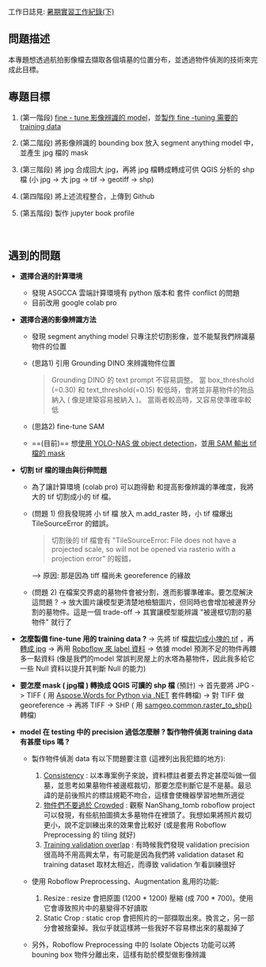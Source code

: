 工作日誌見: [暑期實習工作紀錄(下)](https://hackmd.io/4-6B5csBRse1M1rgLHU1Iw)

## 問題描述
本專題想透過航拍影像檔去擷取各個墳墓的位置分布，並透過物件偵測的技術來完成此目標。

## 專題目標
1. (第一階段) [fine - tune 影像辨識的 model](https://github.com/jimmy93029/Nanshan_tomb_image_segmentation/blob/main/notebooks/yolo-nas_plus_SAM-(part1).ipynb)，並[製作 fine -tuning 需要的 training data](https://app.roboflow.com/wu-d4pdk/nanshang_tomb/2)

2. (第二階段) 將影像辨識的 bounding box 放入 segment anything model 中，並產生 jpg 檔的 mask 

3. (第三階段) 將 jpg 合成回大 jpg，再將 jpg 檔轉成轉成可供 QGIS 分析的 shp 檔  (小 jpg -> 大 jpg -> tif -> geotiff -> shp)

4. (第四階段) 將上述流程整合，上傳到 Github

5. (第五階段) 製作 jupyter book profile  

&emsp;
## 遇到的問題

*  **選擇合適的計算環境**

   * 發現 ASGCCA 雲端計算環境有 python 版本和 套件 conflict 的問題
   * 目前改用 google colab pro



* **選擇合適的影像辨識方法**

  * 發現 segment anything model 只專注於切割影像，並不能幫我們辨識墓物件的位置 
  * (思路1) 引用 Grounding DINO 來辨識物件位置
      >Grounding DINO 的 text prompt 不容易調整。
      >當 box_threshold (=0.30) 和 text_threshold(=0.15) 較低時，會將並非墓物件的物品納入 ( 像是建築容易被納入 )。
      >當兩者較高時，又容易使準確率較低 

  * (思路2) fine-tune SAM  
  
  * ==(目前)== 想[使用 YOLO-NAS 做 object detection](https://blog.roboflow.com/yolo-nas-how-to-train-on-custom-dataset/)，並[用 SAM 輸出 tif 檔的 mask](https://samgeo.gishub.org/examples/input_prompts/)


  
* **切割 tif 檔的理由與衍伸問題**

  * 為了讓計算環境 (colab pro) 可以跑得動 和提高影像辨識的準確度，我將大的 tif 切割成小的 tif 檔。
 
  * (問題 1) 但我發現將 小 tif 檔 放入 m.add_raster 時，小 tif 檔爆出 TileSourceError 的錯誤。 
    >   切割後的 tif 檔會有 "TileSourceError: File does not have a projected scale, so will not be opened via rasterio with a projection error" 的報錯，
    
    --> 原因: 那是因為 tiff 檔尚未 georeference 的緣故
  * (問題 2) 在檔案交界處的墓物件會被分割，進而影響準確率。要怎麼解決這問題 ?
   -> 放大圖片讓模型更清楚地檢驗圖片，但同時也會增加被邊界分割的墓物件。這是一個 trade-off
   -> 其實讓模型能辨識 "被邊框切割的墓物件" 就行了

* **怎麼製備 fine-tune 用的 training data ?**
  -> 先將 tif 檔[裁切成小塊的 tif](https://github.com/jimmy93029/Nanshan_tomb_image_segmentation/blob/main/split_tif.py) ，再[轉成 jpg](https://github.com/jimmy93029/Nanshan_tomb_image_segmentation/blob/main/tif2jpg.py) 
  -> 再用 [Roboflow 來 label 資料](https://universe.roboflow.com/wu-d4pdk/nanshang_tomb)
  -> 依據 model 預測不足的物件再餵多一點資料 (像是我們的model 常誤判房屋上的水塔為墓物件，因此我多給它一些 Null 資料以提升其判斷 Null 的能力)
  
* **要怎麼 mask ( jpg檔 ) 轉換成 QGIS 可讀的 shp 檔** (預計)
   -> 首先要將 JPG -> TIFF ( 用  [Aspose.Words for Python via .NET](https://products.aspose.com/words/python-net/conversion/jpg-to-tiff/) 套件轉檔)
   -> 對 TIFF 做 georeference
   -> 再將 TIFF -> SHP ( 用 [samgeo.common.raster_to_shp()](https://samgeo.gishub.org/common/#samgeo.common.raster_to_shp) 轉檔)
   
  
* **model 在 testing 中的 precision 過低怎麼辦 ? 製作物件偵測 training data 有甚麼 tips 嗎 ?**
    * 製作物件偵測 data 有以下問題要注意 (這裡列出我犯錯的地方):
        1. <u>Consistency</u> : 以本專案例子來說，資料標註者要去界定甚麼叫做一個墓，並思考如果墓物件被邊框裁切，那要怎麼判斷它是不是墓。最忌諱的是前後照片的標註規範不吻合，這樣會使機器學習地無所適從
        2. <u>物件們不要過於 Crowded</u> : 觀察 NanShang_tomb roboflow project 可以發現，有些航拍圖擠太多墓物件在裡頭了。我想如果將照片裁切更小，說不定訓練出來的效果會比較好 (或是套用 Roboflow Preprocessing 的 tiling 就好)
        3. <u>Training validation overlap</u> : 有時候我們發現 validation precision 很高時不用高興太早，有可能是因為我們將 validation dataset 和 training dataset 取材太相近，而導致 validation 乍看訓練很好
        
   * 使用 Roboflow Preprocessing、Augmentation 亂用的功能:
        1. Resize : resize 會把原圖 (1200 * 1200) 壓縮 (成 700 * 700)。使用它會導致照片中的墓變得不好讀取
        2. Static Crop : static crop 會把照片的一部擷取出來。換言之，另一部分會被捨棄掉。我似乎就這樣將一些我好不容易標出來的墓裁掉了 

   * 另外，Roboflow Preprocessing 中的 Isolate Objects 功能可以將 bouning box 物件分離出來，這樣有助於模型做影像辨識
 
